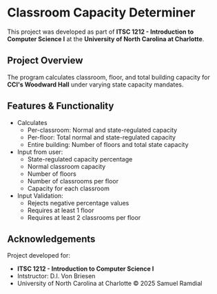 # Classroom Capacity Determiner 
This project was developed as part of **ITSC 1212 - Introduction to Computer Science I** at the **University of North Carolina at Charlotte**. 
## Project Overview 
The program calculates classroom, floor, and total building capacity for **CCI's Woodward Hall** under varying state capacity mandates. 
## Features & Functionality 
- Calculates
  - Per-classroom: Normal and state-regulated capacity
  - Per-floor: Total normal and state-regulated capacity
  - Entire building: Number of floors and total state capacity
- Input from user:
  - State-regulated capacity percentage
  - Normal classroom capacity
  - Number of floors
  - Number of classrooms per floor
  - Capacity for each classroom
- Input Validation:
  - Rejects negative percentage values
  - Requires at least 1 floor
  - Requires at least 2 classrooms per floor
## Acknowledgements
Project developed for: 
- **ITSC 1212 - Introduction to Computer Science I**
- Intstructor: D.I. Von Briesen
- University of North Carolina at Charlotte
© 2025 Samuel Ramdial
